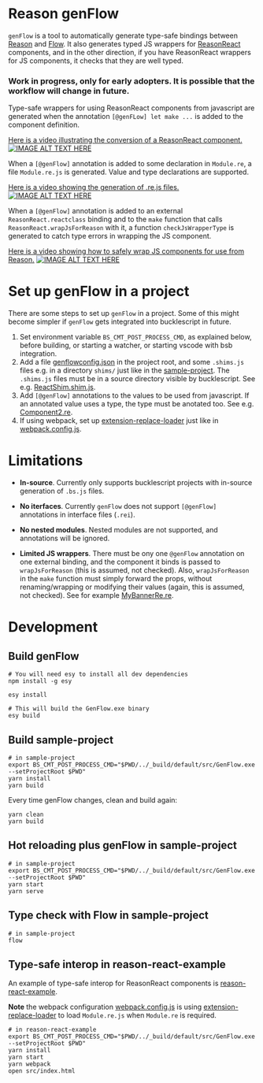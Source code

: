 # Reason genFlow

`genFlow` is a tool to automatically generate type-safe bindings between [Reason](https://reasonml.github.io/) and [Flow](https://flow.org/en/). It also generates typed JS wrappers for [ReasonReact](https://reasonml.github.io/reason-react/) components, and in the other direction, if you have ReasonReact wrappers for JS components, it checks that they are well typed.

### Work in progress, only for early adopters. It is possible that the workflow will change in future.

Type-safe wrappers for using ReasonReact components from javascript are generated when the annotation `[@genFLow] let make ...` is added to the component definition.

[Here is a video illustrating the conversion of a ReasonReact component.](https://youtu.be/k9QYjq0c8rA)
[![IMAGE ALT TEXT HERE](assets/genFlowInAction.png)](https://youtu.be/k9QYjq0c8rA)


When a `[@genFlow]` annotation is added to some declaration in `Module.re`, a file `Module.re.js` is generated. Value and type declarations are supported.

[Here is a video showing the generation of .re.js files.](https://youtu.be/0YLXGBiB9dY)
[![IMAGE ALT TEXT HERE](assets/genFlow.png)](https://youtu.be/0YLXGBiB9dY)

When a `[@genFlow]` annotation is added to an external `ReasonReact.reactclass` binding and to the `make` function that calls `ReasonReact.wrapJsForReason` with it, a function `checkJsWrapperType` is generated to catch type errors in wrapping the JS component.

[Here is a video showing how to safely wrap JS components for use from Reason.](https://youtu.be/UKACByHmuQE)
[![IMAGE ALT TEXT HERE](assets/genFlowWrapJsComponent.png)](https://youtu.be/UKACByHmuQE)


# Set up genFlow in a project

There are some steps to set up `genFlow` in a project.
Some of this might become simpler if `genFlow` gets integrated
into bucklescript in future.

1. Set environment variable `BS_CMT_POST_PROCESS_CMD`, as explained below, before building, or starting a watcher, or starting vscode with bsb integration.
2. Add a file [genflowconfig.json](sample-project/src/shims) in the project root, and some `.shims.js` files e.g. in a directory `shims/` just like in the [sample-project](sample-project). The `.shims.js` files must be in a source directory visible by bucklescript. See e.g. [ReactShim.shim.js](sample-project/src/shims/ReactShim.shim.js).
3. Add `[@genFlow]` annotations to the values to be used from javascript. If an annotated value uses a type, the type must be anotated too. See e.g. [Component2.re](sample-project/src/Component2.re).
4. If using webpack, set up [extension-replace-loader](https://www.npmjs.com/package/extension-replace-loader) just like in [webpack.config.js](reason-react-example/webpack.config.js).


# Limitations

* **In-source**. Currently only supports bucklescript projects with in-source generation of `.bs.js` files.

* **No iterfaces**. Currently `genFlow` does not support `[@genFlow]` annotations in interface files (`.rei`).

* **No nested modules**. Nested modules are not supported, and annotations will be ignored.

* **Limited JS wrappers**. There must be ony one `@genFlow` annotation on one external binding, and the component it binds is passed to `wrapJsForReason` (this is assumed, not checked). Also, `wrapJsForReason` in the `make` function must simply forward the props, without renaming/wrapping or modifying their values (again, this is assumed, not checked). See for example [MyBannerRe.re](reason-react-example/src/interop/MyBannerRe.re).

# Development

## Build genFlow

```
# You will need esy to install all dev dependencies
npm install -g esy

esy install

# This will build the GenFlow.exe binary
esy build
```

## Build sample-project

```
# in sample-project
export BS_CMT_POST_PROCESS_CMD="$PWD/../_build/default/src/GenFlow.exe --setProjectRoot $PWD"
yarn install
yarn build
```

Every time genFlow changes, clean and build again:

```
yarn clean
yarn build
```

## Hot reloading plus genFlow in sample-project

```
# in sample-project
export BS_CMT_POST_PROCESS_CMD="$PWD/../_build/default/src/GenFlow.exe --setProjectRoot $PWD"
yarn start
yarn serve
```

## Type check with Flow in sample-project
```
# in sample-project
flow
```

## Type-safe interop in reason-react-example

An example of type-safe interop for ReasonReact components is [reason-react-example](reason-react-example).

**Note** the webpack configuration [webpack.config.js](reason-react-example/webpack.config.js) is using [extension-replace-loader](https://www.npmjs.com/package/extension-replace-loader) to load `Module.re.js` when `Module.re` is required.

```
# in reason-react-example
export BS_CMT_POST_PROCESS_CMD="$PWD/../_build/default/src/GenFlow.exe --setProjectRoot $PWD"
yarn install
yarn start
yarn webpack
open src/index.html
```
